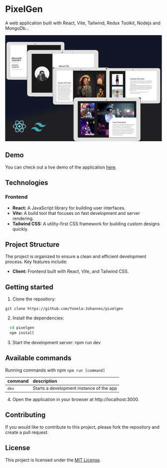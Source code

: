 # PixelGen

A web application built with React, Vite, Tailwind, Redux Toolkit, Nodejs and MongoDb...

![Project Image](client/src/images/../../../src/assets/portfolio.png)

## Demo

You can check out a live demo of the application [here](https://pixelgen.vercel.app).


## Technologies

### Frontend
- **React:** A JavaScript library for building user interfaces.
- **Vite:** A build tool that focuses on fast development and server rendering.
- **Tailwind CSS:** A utility-first CSS framework for building custom designs quickly.

## Project Structure

The project is organized to ensure a clean and efficient development process. Key features include:

- **Client:** Frontend built with React, Vite, and Tailwind CSS.

## Getting started

1. Clone the repository:

```~~bash~~
git clone https://github.com/Yonela-Johannes/pixelgen

```

2. Install the dependencies:
  ```bash
    cd pixelgen
    npm install
  ```

3. Start the development server:
npm run dev

## Available commands

Running commands with npm `npm run [command]`

| command         | description                              |
| :-------------- | :--------------------------------------- |
| `dev`           | Starts a development instance of the app |

4. Open the application in your browser at http://localhost:3000.

## Contributing

If you would like to contribute to this project, please fork the repository and create a pull request.

## License

This project is licensed under the [MIT License](LICENSE).
